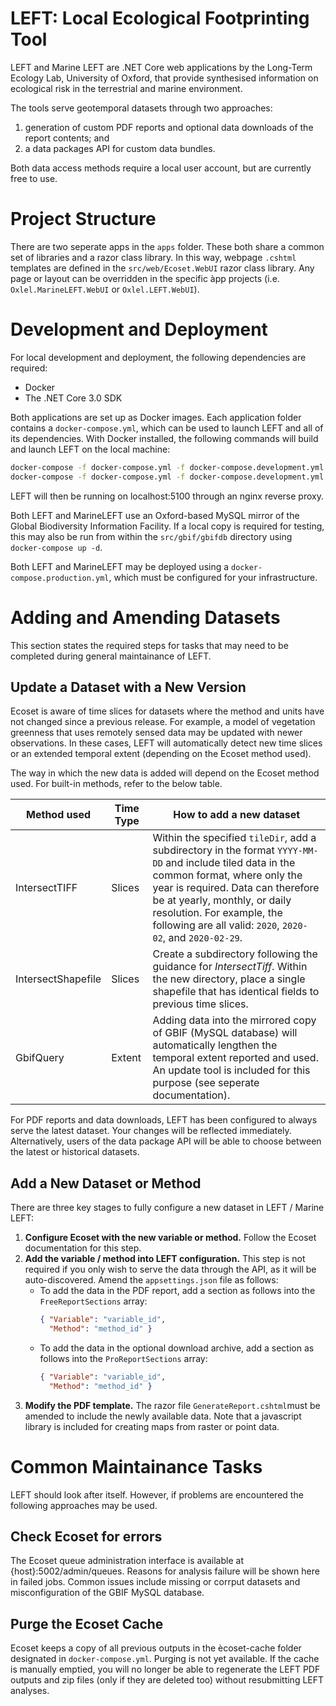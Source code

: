 LEFT: Local Ecological Footprinting Tool
===

LEFT and Marine LEFT are .NET Core web applications by the Long-Term Ecology Lab, University of Oxford, that provide synthesised information on ecological risk in the terrestrial and marine environment.

The tools serve geotemporal datasets through two approaches: 
1. generation of custom PDF reports and optional data downloads of the report contents; and 
2. a data packages API for custom data bundles.

Both data access methods require a local user account, but are currently free to use.

# Project Structure

There are two seperate apps in the `apps` folder. These both share a common set of libraries and a razor class library. In this way, webpage `.cshtml` templates are defined in the `src/web/Ecoset.WebUI` razor class library. Any page or layout can be overridden in the specific àpp projects (i.e. `Oxlel.MarineLEFT.WebUI` or `Oxlel.LEFT.WebUI`).

# Development and Deployment

For local development and deployment, the following dependencies are required:
* Docker 
* The .NET Core 3.0 SDK

Both applications are set up as Docker images. Each application folder contains a `docker-compose.yml`, which can be used to launch LEFT and all of its dependencies. With Docker installed, the following commands will build and launch LEFT on the local machine:

```bash
docker-compose -f docker-compose.yml -f docker-compose.development.yml build
docker-compose -f docker-compose.yml -f docker-compose.development.yml up
```

LEFT will then be running on localhost:5100 through an nginx reverse proxy.

Both LEFT and MarineLEFT use an Oxford-based MySQL mirror of the Global Biodiversity Information Facility. If a local copy is required for testing, this may also be run from within the `src/gbif/gbifdb` directory using `docker-compose up -d`.

Both LEFT and MarineLEFT may be deployed using a `docker-compose.production.yml`, which must be configured for your infrastructure. 

# Adding and Amending Datasets

This section states the required steps for tasks that may need to be completed during general maintainance of LEFT.

## Update a Dataset with a New Version

Ecoset is aware of time slices for datasets where the method and units have not changed since a previous release. For example, a model of vegetation greenness that uses remotely sensed data may be updated with newer observations. In these cases, LEFT will automatically detect new time slices or an extended temporal extent (depending on the Ecoset method used).

The way in which the new data is added will depend on the Ecoset method used. For built-in methods, refer to the below table.

| Method used | Time Type | How to add a new dataset |
| ----- | ----- | ----- |
| IntersectTIFF | Slices | Within the specified `tileDir`, add a subdirectory in the format `YYYY-MM-DD` and include tiled data in the common format, where only the year is required. Data can therefore be at yearly, monthly, or daily resolution. For example, the following are all valid: `2020`, `2020-02`, and `2020-02-29`. |
| IntersectShapefile | Slices | Create a subdirectory following the guidance for *IntersectTiff*. Within the new directory, place a single shapefile that has identical fields to previous time slices. |
| GbifQuery | Extent | Adding data into the mirrored copy of GBIF (MySQL database) will automatically lengthen the temporal extent reported and used. An update tool is included for this purpose (see seperate documentation). |

For PDF reports and data downloads, LEFT has been configured to always serve the latest dataset. Your changes will be reflected immediately. Alternatively, users of the data package API will be able to choose between the latest or historical datasets.

## Add a New Dataset or Method

There are three key stages to fully configure a new dataset in LEFT / Marine LEFT:
1. **Configure Ecoset with the new variable or method.** Follow the Ecoset documentation for this step.
2. **Add the variable / method into LEFT configuration.** This step is not required if you only wish to serve the data through the API, as it will be auto-discovered. Amend the `appsettings.json` file as follows:
    - To add the data in the PDF report, add a section as follows into the `FreeReportSections` array:
        ```json
        { "Variable": "variable_id",
          "Method": "method_id" }
        ```
    - To add the data in the optional download archive, add a section as follows into the `ProReportSections` array:
        ```json
        { "Variable": "variable_id",
          "Method": "method_id" }
        ```
3. **Modify the PDF template.** The razor file `GenerateReport.cshtml`must be amended to include the newly available data. Note that a javascript library is included for creating maps from raster or point data.

# Common Maintainance Tasks

LEFT should look after itself. However, if problems are encountered the following approaches may be used.

## Check Ecoset for errors

The Ecoset queue administration interface is available at {host}:5002/admin/queues. Reasons for analysis failure will be shown here in failed jobs. Common issues include missing or corrput datasets and misconfiguration of the GBIF MySQL database.

## Purge the Ecoset Cache

Ecoset keeps a copy of all previous outputs in the ècoset-cache folder designated in `docker-compose.yml`. Purging is not yet available. If the cache is manually emptied, you will no longer be able to regenerate the LEFT PDF outputs and zip files (only if they are deleted too) without resubmitting LEFT analyses.
